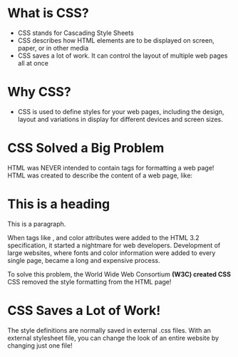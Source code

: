 # What is CSS?
- CSS stands for Cascading Style Sheets
- CSS describes how HTML elements are to be displayed on screen, paper, or in other media
- CSS saves a lot of work. It can control the layout of multiple web pages all at once


# Why CSS?
- CSS is used to define styles for your web pages, including the design, layout and variations in display for different devices and screen sizes.


# CSS Solved a Big Problem
HTML was NEVER intended to contain tags for formatting a web page!
HTML was created to describe the content of a web page, like:
<h1>This is a heading</h1>
<p>This is a paragraph.</p>

When tags like <font>, and color attributes were added to the HTML 3.2 specification, it started a nightmare for web developers. 
Development of large websites, where fonts and color information were added to every single page, became a long and expensive process.

To solve this problem, the World Wide Web Consortium **(W3C) created CSS**
CSS removed the style formatting from the HTML page!


# CSS Saves a Lot of Work!
The style definitions are normally saved in external .css files.
With an external stylesheet file, you can change the look of an entire website by changing just one file!

